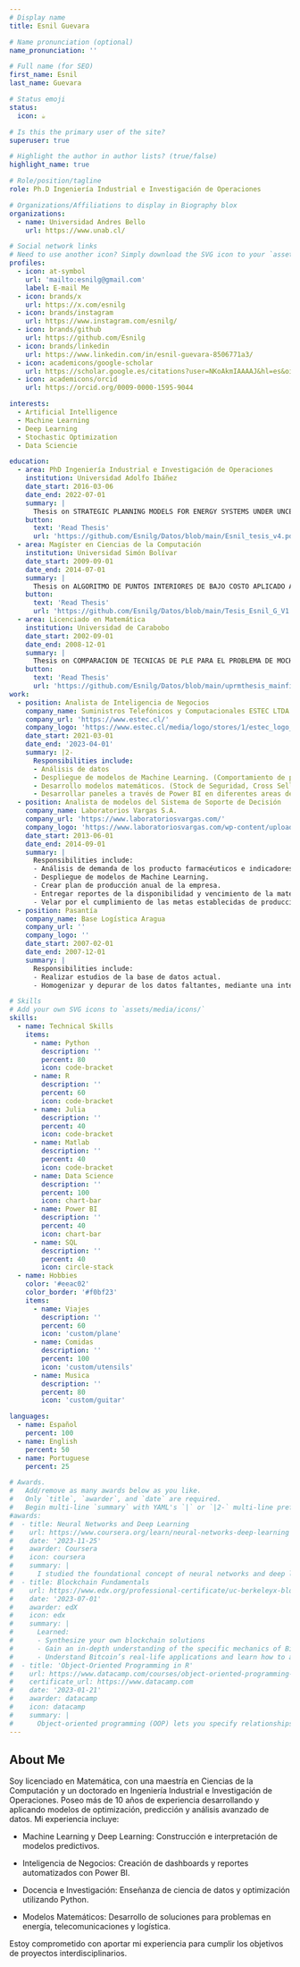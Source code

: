 ```yaml
---
# Display name
title: Esnil Guevara

# Name pronunciation (optional)
name_pronunciation: ''

# Full name (for SEO)
first_name: Esnil
last_name: Guevara

# Status emoji
status:
  icon: ☕️

# Is this the primary user of the site?
superuser: true

# Highlight the author in author lists? (true/false)
highlight_name: true

# Role/position/tagline
role: Ph.D Ingeniería Industrial e Investigación de Operaciones

# Organizations/Affiliations to display in Biography blox
organizations:
  - name: Universidad Andres Bello
    url: https://www.unab.cl/

# Social network links
# Need to use another icon? Simply download the SVG icon to your `assets/media/icons/` folder.
profiles:
  - icon: at-symbol
    url: 'mailto:esnilg@gmail.com'
    label: E-mail Me
  - icon: brands/x
    url: https://x.com/esnilg
  - icon: brands/instagram
    url: https://www.instagram.com/esnilg/
  - icon: brands/github
    url: https://github.com/Esnilg
  - icon: brands/linkedin
    url: https://www.linkedin.com/in/esnil-guevara-8506771a3/
  - icon: academicons/google-scholar
    url: https://scholar.google.es/citations?user=NKoAkmIAAAAJ&hl=es&oi=ao
  - icon: academicons/orcid
    url: https://orcid.org/0009-0000-1595-9044

interests:
  - Artificial Intelligence
  - Machine Learning
  - Deep Learning
  - Stochastic Optimization
  - Data Sciencie

education:
  - area: PhD Ingeniería Industrial e Investigación de Operaciones
    institution: Universidad Adolfo Ibáñez
    date_start: 2016-03-06
    date_end: 2022-07-01
    summary: |
      Thesis on STRATEGIC PLANNING MODELS FOR ENERGY SYSTEMS UNDER UNCERTINTY. Supervised by [Tito Homem-de-Mello](https://negocios.uai.cl/profesor/tito-homem-mello/) and [Frédéric Babonneau](https://www.linkedin.com/in/babonneau/?originalSubdomain=cl).
    button:
      text: 'Read Thesis'
      url: 'https://github.com/Esnilg/Datos/blob/main/Esnil_tesis_v4.pdf'
  - area: Magíster en Ciencias de la Computación
    institution: Universidad Simón Bolívar
    date_start: 2009-09-01
    date_end: 2014-07-01
    summary: |
      Thesis on ALGORITMO DE PUNTOS INTERIORES DE BAJO COSTO APLICADO AL PROBLEMA DE MÁQUINAS DE SOPORTE VECTORIAL. Supervised by [Maria D. Gonzalez-Lima](https://www.researchgate.net/profile/Maria-Gonzalez-Lima).
    button:
      text: 'Read Thesis'
      url: 'https://github.com/Esnilg/Datos/blob/main/Tesis_Esnil_G_V1.pdf'
  - area: Licenciado en Matemática
    institution: Universidad de Carabobo
    date_start: 2002-09-01
    date_end: 2008-12-01
    summary: |
      Thesis on COMPARACION DE TECNICAS DE PLE PARA EL PROBLEMA DE MOCHILA MULTIPLE CON COLORES CON APLICACION A LA DISTRIBUCION DE VEHICULOS NUEVOS EN VENEZUELA. Supervised by [Victor Griffin](https://www.researchgate.net/profile/Victor-Griffin-2).
    button:
      text: 'Read Thesis'
      url: 'https://github.com/Esnilg/Datos/blob/main/uprmthesis_mainfile_esp.pdf'
work:
  - position: Analista de Inteligencia de Negocios
    company_name: Suministros Telefónicos y Computacionales ESTEC LTDA
    company_url: 'https://www.estec.cl/'
    company_logo: 'https://www.estec.cl/media/logo/stores/1/estec_logo_G.png'
    date_start: 2021-03-01
    date_end: '2023-04-01'
    summary: |2-
      Responsibilities include:
      - Análisis de datos
      - Despliegue de modelos de Machine Learning. (Comportamiento de pago de los clientes, Forecasting) 
      - Desarrollo modelos matemáticos. (Stock de Seguridad, Cross Selling, Supply Chain, Slotting, Proyección de inventario)
      - Desarrollar paneles a través de Power BI en diferentes areas de la empresa.
  - position: Analista de modelos del Sistema de Soporte de Decisión
    company_name: Laboratorios Vargas S.A.
    company_url: 'https://www.laboratoriosvargas.com/'
    company_logo: 'https://www.laboratoriosvargas.com/wp-content/uploads/2021/01/Logo-Footer-Shadow.png'
    date_start: 2013-06-01
    date_end: 2014-09-01
    summary: |
      Responsibilities include:
      - Análisis de demanda de los producto farmacéuticos e indicadores de ventas
      - Despliegue de modelos de Machine Learning.
      - Crear plan de producción anual de la empresa. 
      - Entregar reportes de la disponibilidad y vencimiento de la materia prima.
      - Velar por el cumplimiento de las metas establecidas de producción.
  - position: Pasantía
    company_name: Base Logística Aragua
    company_url: ''
    company_logo: ''
    date_start: 2007-02-01
    date_end: 2007-12-01
    summary: |
      Responsibilities include:
      - Realizar estudios de la base de datos actual.
      - Homogenizar y depurar de los datos faltantes, mediante una interfaz gráfica que conecta R y MySQL.

# Skills
# Add your own SVG icons to `assets/media/icons/`
skills:
  - name: Technical Skills
    items:
      - name: Python
        description: ''
        percent: 80
        icon: code-bracket
      - name: R
        description: ''
        percent: 60
        icon: code-bracket
      - name: Julia
        description: ''
        percent: 40
        icon: code-bracket
      - name: Matlab
        description: ''
        percent: 40
        icon: code-bracket
      - name: Data Science
        description: ''
        percent: 100
        icon: chart-bar
      - name: Power BI
        description: ''
        percent: 40
        icon: chart-bar
      - name: SQL
        description: ''
        percent: 40
        icon: circle-stack
  - name: Hobbies
    color: '#eeac02'
    color_border: '#f0bf23'
    items:
      - name: Viajes
        description: ''
        percent: 60
        icon: 'custom/plane'
      - name: Comidas
        description: ''
        percent: 100
        icon: 'custom/utensils'
      - name: Musica
        description: ''
        percent: 80
        icon: 'custom/guitar'

languages:
  - name: Español
    percent: 100
  - name: English
    percent: 50
  - name: Portuguese
    percent: 25

# Awards.
#   Add/remove as many awards below as you like.
#   Only `title`, `awarder`, and `date` are required.
#   Begin multi-line `summary` with YAML's `|` or `|2-` multi-line prefix and indent 2 spaces below.
#awards:
#  - title: Neural Networks and Deep Learning
#    url: https://www.coursera.org/learn/neural-networks-deep-learning
#    date: '2023-11-25'
#    awarder: Coursera
#    icon: coursera
#    summary: |
#      I studied the foundational concept of neural networks and deep learning. By the end, I was familiar with the significant technological trends driving the rise of deep learning; build, train, and apply fully connected deep neural networks; implement efficient (vectorized) neural networks; identify key parameters in a neural network’s architecture; and apply deep learning to your own applications.
#  - title: Blockchain Fundamentals
#    url: https://www.edx.org/professional-certificate/uc-berkeleyx-blockchain-fundamentals
#    date: '2023-07-01'
#    awarder: edX
#    icon: edx
#    summary: |
#      Learned:
#      - Synthesize your own blockchain solutions
#      - Gain an in-depth understanding of the specific mechanics of Bitcoin
#      - Understand Bitcoin’s real-life applications and learn how to attack and destroy Bitcoin, Ethereum, smart contracts and Dapps, and alternatives to Bitcoin’s Proof-of-Work consensus algorithm
#  - title: 'Object-Oriented Programming in R'
#    url: https://www.datacamp.com/courses/object-oriented-programming-with-s3-and-r6-in-r
#    certificate_url: https://www.datacamp.com
#    date: '2023-01-21'
#    awarder: datacamp
#    icon: datacamp
#    summary: |
#      Object-oriented programming (OOP) lets you specify relationships between functions and the objects that they can act on, helping you manage complexity in your code. This is an intermediate level course, providing an introduction to OOP, using the S3 and R6 systems. S3 is a great day-to-day R programming tool that simplifies some of the functions that you write. R6 is especially useful for industry-specific analyses, working with web APIs, and building GUIs.
---
```


## About Me

Soy licenciado en Matemática, con una maestría en Ciencias de la Computación y un doctorado en Ingeniería Industrial e Investigación de Operaciones. Poseo más de 10 años de experiencia desarrollando y aplicando modelos de optimización, predicción y
análisis avanzado de datos. Mi experiencia incluye:


- Machine Learning y Deep Learning: Construcción e interpretación de modelos predictivos.

- Inteligencia de Negocios: Creación de dashboards y reportes automatizados con Power BI.

- Docencia e Investigación: Enseñanza de ciencia de datos y optimización utilizando Python.

- Modelos Matemáticos: Desarrollo de soluciones para problemas en energía, telecomunicaciones y logística.

Estoy comprometido con aportar mi experiencia para cumplir los objetivos de proyectos interdisciplinarios.